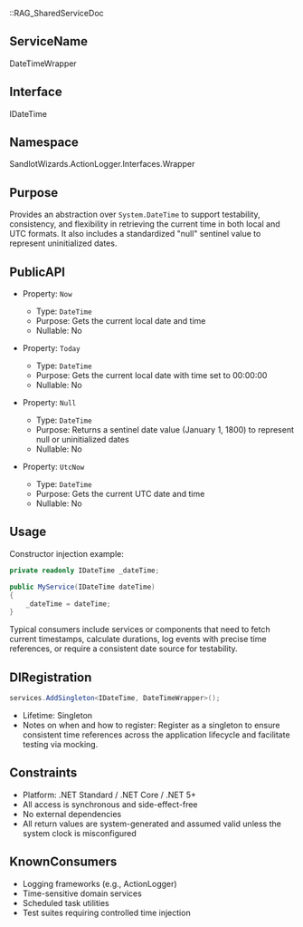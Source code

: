 ::RAG_SharedServiceDoc

## ServiceName
DateTimeWrapper

## Interface
IDateTime

## Namespace
SandlotWizards.ActionLogger.Interfaces.Wrapper

## Purpose
Provides an abstraction over `System.DateTime` to support testability, consistency, and flexibility in retrieving the current time in both local and UTC formats. It also includes a standardized "null" sentinel value to represent uninitialized dates.

## PublicAPI

- Property: `Now`
  - Type: `DateTime`
  - Purpose: Gets the current local date and time
  - Nullable: No

- Property: `Today`
  - Type: `DateTime`
  - Purpose: Gets the current local date with time set to 00:00:00
  - Nullable: No

- Property: `Null`
  - Type: `DateTime`
  - Purpose: Returns a sentinel date value (January 1, 1800) to represent null or uninitialized dates
  - Nullable: No

- Property: `UtcNow`
  - Type: `DateTime`
  - Purpose: Gets the current UTC date and time
  - Nullable: No

## Usage

Constructor injection example:
```csharp
private readonly IDateTime _dateTime;

public MyService(IDateTime dateTime)
{
    _dateTime = dateTime;
}
```

Typical consumers include services or components that need to fetch current timestamps, calculate durations, log events with precise time references, or require a consistent date source for testability.

## DIRegistration

```csharp
services.AddSingleton<IDateTime, DateTimeWrapper>();
```

- Lifetime: Singleton
- Notes on when and how to register: Register as a singleton to ensure consistent time references across the application lifecycle and facilitate testing via mocking.

## Constraints

- Platform: .NET Standard / .NET Core / .NET 5+
- All access is synchronous and side-effect-free
- No external dependencies
- All return values are system-generated and assumed valid unless the system clock is misconfigured

## KnownConsumers

- Logging frameworks (e.g., ActionLogger)
- Time-sensitive domain services
- Scheduled task utilities
- Test suites requiring controlled time injection
